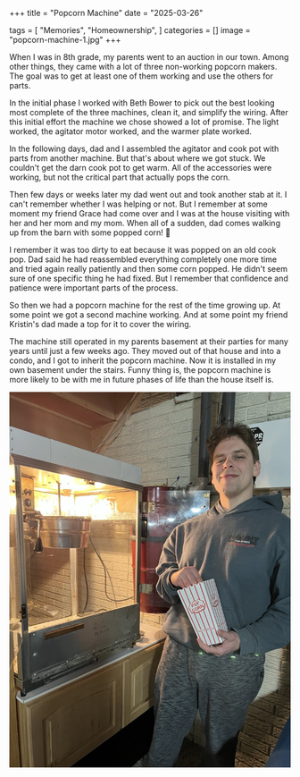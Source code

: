 +++
title = "Popcorn Machine"
date = "2025-03-26"

tags = [
    "Memories",
    "Homeownership",
]
categories = []
image = "popcorn-machine-1.jpg"
+++

When I was in 8th grade, my parents went to an auction in our town. Among other things, they came with a lot of three non-working popcorn makers. The goal was to get at least one of them working and use the others for parts.

In the initial phase I worked with Beth Bower to pick out the best looking most complete of the three machines, clean it, and simplify the wiring. After this initial effort the machine we chose showed a lot of promise. The light worked, the agitator motor worked, and the warmer plate worked.

In the following days, dad and I assembled the agitator and cook pot with parts from another machine. But that's about where we got stuck. We couldn't get the darn cook pot to get warm. All of  the accessories were working, but not the critical part that actually pops the corn.

Then few days or weeks later my dad went out and took another stab at it. I can't remember whether I was helping or not. But I remember at some moment my friend Grace had come over and I was at the house visiting with her and her mom and my mom. When all of a sudden, dad comes walking up from the barn with some popped corn! 🍿

I remember it was too dirty to eat because it was popped on an old cook pop. Dad said he had reassembled everything completely one more time and tried again really patiently and then some corn popped. He didn't seem sure of one specific thing he had fixed. But I remember that confidence and patience were important parts of the process.

So then we had a popcorn machine for the rest of the time growing up. At some point we got a second machine working. And at some point my friend Kristin's dad made a top for it to cover the wiring.

The machine still operated in my parents basement at their parties for many years until just a few weeks ago. They moved out of that house and into a condo, and I got to inherit the popcorn machine. Now it is installed in my own basement under the stairs. Funny thing is, the popcorn machine is more likely to be with me in future phases of life than the house itself is.

![Me modeling with the popcorn machine that has been around for about two thirds of my life.](popcorn-machine-1.jpg)